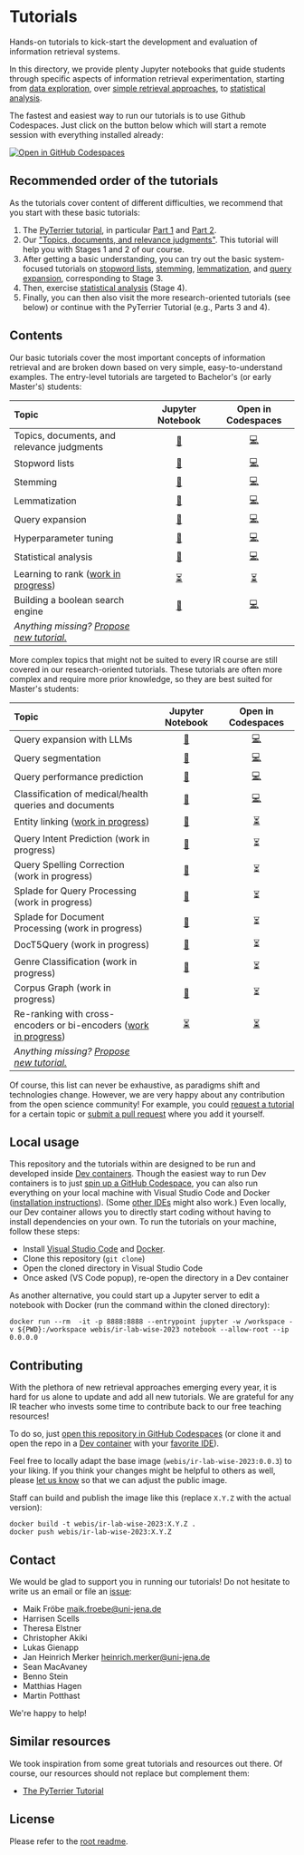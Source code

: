 # Tutorials

Hands-on tutorials to kick-start the development and evaluation of information retrieval systems.

In this directory, we provide plenty Jupyter notebooks that guide students through specific aspects of information retrieval experimentation, starting from [data exploration](tutorial-ir-datasets.ipynb), over [simple retrieval approaches](tutorial-query-expansion.ipynb), to [statistical analysis](tutorial-statistical-analysis.ipynb).

The fastest and easiest way to run our tutorials is to use Github Codespaces. Just click on the button below which will start a remote session with everything installed already:

[![Open in GitHub Codespaces](https://github.com/codespaces/badge.svg)](https://github.com/codespaces/new/tira-io/teaching-ir-with-shared-tasks?quickstart=1)

## Recommended order of the tutorials

As the tutorials cover content of different difficulties, we recommend that you start with these basic tutorials:

1. The [PyTerrier tutorial](https://github.com/terrier-org/ecir2021tutorial#contents), in particular [Part 1](https://github.com/terrier-org/ecir2021tutorial/blob/main/slides/part1.pdf) and [Part 2](https://github.com/terrier-org/ecir2021tutorial/blob/main/slides/part2.pdf).
2. Our ["Topics, documents, and relevance judgments"](tutorial-ir-datasets.ipynb). This tutorial will help you with Stages 1 and 2 of our course.
3. After getting a basic understanding, you can try out the basic system-focused tutorials on [stopword lists](tutorial-stopword-lists.ipynb), [stemming](tutorial-stemming.ipynb), [lemmatization](tutorial-lemmatization.ipynb), and [query expansion](tutorial-query-expansion.ipynb), corresponding to Stage 3.
4. Then, exercise [statistical analysis](tutorial-statistical-analysis.ipynb) (Stage 4).
5. Finally, you can then also visit the more research-oriented tutorials (see below) or continue with the PyTerrier Tutorial (e.g., Parts 3 and 4).

## Contents

Our basic tutorials cover the most important concepts of information retrieval and are broken down based on very simple, easy-to-understand examples. The entry-level tutorials are targeted to Bachelor's (or early Master's) students:

| Topic | Jupyter Notebook | Open in Codespaces |
|:--|:-:|:-:|
| Topics, documents, and relevance judgments | [🔗](tutorial-ir-datasets.ipynb) | [💻](https://github.com/codespaces/new/tira-io/teaching-ir-with-shared-tasks/tree/main/tutorials/tutorial-ir-datasets.ipynb?quickstart=1) |
| Stopword lists | [🔗](tutorial-stopword-lists.ipynb) | [💻](https://github.com/codespaces/new/tira-io/teaching-ir-with-shared-tasks/tree/main/tutorials/tutorial-stopword-lists.ipynb?quickstart=1) |
| Stemming | [🔗](tutorial-stemming.ipynb) | [💻](https://github.com/codespaces/new/tira-io/teaching-ir-with-shared-tasks/tree/main/tutorials/tutorial-stemming.ipynb?quickstart=1) |
| Lemmatization | [🔗](tutorial-lemmatization.ipynb) | [💻](https://github.com/codespaces/new/tira-io/teaching-ir-with-shared-tasks/tree/main/tutorials/tutorial-lemmatization.ipynb?quickstart=1) |
| Query expansion | [🔗](tutorial-query-expansion.ipynb) | [💻](https://github.com/codespaces/new/tira-io/teaching-ir-with-shared-tasks/tree/main/tutorials/tutorial-query-expansion.ipynb?quickstart=1) |
| Hyperparameter tuning | [🔗](tutorial-hyperparameter-tuning.ipynb) | [💻](https://github.com/codespaces/new/tira-io/teaching-ir-with-shared-tasks/tree/main/tutorials/tutorial-hyperparameter-tuning.ipynb?quickstart=1) |
| Statistical analysis | [🔗](tutorial-statistical-analysis.ipynb) | [💻](https://github.com/codespaces/new/tira-io/teaching-ir-with-shared-tasks/tree/main/tutorials/tutorial-statistical-analysis.ipynb?quickstart=1) |
| Learning to rank ([work in progress](https://github.com/tira-io/teaching-ir-with-shared-tasks/issues/2)) | [⏳](https://github.com/tira-io/teaching-ir-with-shared-tasks/issues/2) | [⏳](https://github.com/tira-io/teaching-ir-with-shared-tasks/issues/2) |
| Building a boolean search engine | [🔗](tutorial-boolean-retrieval.ipynb) | [💻](https://github.com/codespaces/new/tira-io/teaching-ir-with-shared-tasks/tree/main/tutorials/tutorial-boolean-retrieval.ipynb?quickstart=1) |
| _Anything missing? [Propose new tutorial.](https://github.com/tira-io/teaching-ir-with-shared-tasks/issues/new)_ | | |

More complex topics that might not be suited to every IR course are still covered in our research-oriented tutorials. These tutorials are often more complex and require more prior knowledge, so they are best suited for Master's students:

| Topic | Jupyter Notebook | Open in Codespaces |
|:--|:-:|:-:|
| Query expansion with LLMs | [🔗](tutorial-query-expansion-with-llms.ipynb) | [💻](https://github.com/codespaces/new/tira-io/teaching-ir-with-shared-tasks/tree/main/tutorials/tutorial-query-expansion-with-llms.ipynb?quickstart=1) |
| Query segmentation | [🔗](tutorial-query-segmentation.ipynb) | [💻](https://github.com/codespaces/new/tira-io/teaching-ir-with-shared-tasks/tree/main/tutorials/tutorial-query-segmentation.ipynb?quickstart=1) |
| Query performance prediction | [🔗](tutorial-query-performance-prediction.ipynb) | [💻](https://github.com/codespaces/new/tira-io/teaching-ir-with-shared-tasks/tree/main/tutorials/tutorial-query-performance-prediction.ipynb?quickstart=1) |
| Classification of medical/health queries and documents | [🔗](tutorial-medical-classification.ipynb) | [💻](https://github.com/codespaces/new/tira-io/teaching-ir-with-shared-tasks/tree/main/tutorials/tutorial-medical-classification.ipynb?quickstart=1) |
| Entity linking ([work in progress](https://github.com/tira-io/teaching-ir-with-shared-tasks/issues/4)) |  [🔗](tutorial-entity-linking-in-progress.ipynb) | [⏳](https://github.com/tira-io/teaching-ir-with-shared-tasks/issues/4) |
| Query Intent Prediction (work in progress)|  [🔗](tutorial-query-intent-prediction.ipynb) | ⏳ |
| Query Spelling Correction (work in progress)|  [🔗](tutorial-spelling-correction.ipynb) | ⏳ |
| Splade for Query Processing (work in progress)|  [🔗](tutorial-splade-query-processing.ipynb) | ⏳ |
| Splade for Document Processing (work in progress)|  [🔗](tutorial-splade-ranking.ipynb) | ⏳ |
| DocT5Query (work in progress)|  [🔗](tutorial-doc-t5-query.ipynb) | ⏳ |
| Genre Classification (work in progress)|  [🔗](tutorial-genre-classification.ipynb) | ⏳ |
| Corpus Graph (work in progress)|  [🔗](tutorial-corpus-graph.ipynb) | ⏳ |
| Re-ranking with cross-encoders or bi-encoders ([work in progress](https://github.com/tira-io/teaching-ir-with-shared-tasks/issues/3)) | [⏳](https://github.com/tira-io/teaching-ir-with-shared-tasks/issues/3) | [⏳](https://github.com/tira-io/teaching-ir-with-shared-tasks/issues/3) |
| _Anything missing? [Propose new tutorial.](https://github.com/tira-io/teaching-ir-with-shared-tasks/issues/new)_ | | |

Of course, this list can never be exhaustive, as paradigms shift and technologies change.
However, we are very happy about any contribution from the open science community!
For example, you could [request a tutorial](https://github.com/tira-io/teaching-ir-with-shared-tasks/issues/new) for a certain topic or [submit a pull request](https://github.com/tira-io/teaching-ir-with-shared-tasks/compare) where you add it yourself.

## Local usage

This repository and the tutorials within are designed to be run and developed inside [Dev containers](https://containers.dev/). Though the easiest way to run Dev containers is to just [spin up a GitHub Codespace](https://github.com/codespaces/new/tira-io/teaching-ir-with-shared-tasks?quickstart=1), you can also run everything on your local machine with Visual Studio Code and Docker ([installation instructions](https://code.visualstudio.com/docs/devcontainers/containers#_installation)). (Some [other IDEs](https://containers.dev/supporting) might also work.) Even locally, our Dev container allows you to directly start coding without having to install dependencies on your own. To run the tutorials on your machine, follow these steps:

- Install [Visual Studio Code](https://code.visualstudio.com/download) and [Docker](https://docker.com/get-started/).
- Clone this repository (`git clone`)
- Open the cloned directory in Visual Studio Code
- Once asked (VS Code popup), re-open the directory in a Dev container

As another alternative, you could start up a Jupyter server to edit a notebook with Docker (run the command within the cloned directory):

```shell
docker run --rm  -it -p 8888:8888 --entrypoint jupyter -w /workspace -v ${PWD}:/workspace webis/ir-lab-wise-2023 notebook --allow-root --ip 0.0.0.0
```

## Contributing

With the plethora of new retrieval approaches emerging every year, it is hard for us alone to update and add all new tutorials. We are grateful for any IR teacher who invests some time to contribute back to our free teaching resources!

To do so, just [open this repository in GitHub Codespaces](https://github.com/codespaces/new/tira-io/teaching-ir-with-shared-tasks?quickstart=1) (or clone it and open the repo in a [Dev container](https://containers.dev/) with your [favorite IDE](https://containers.dev/supporting)).

Feel free to locally adapt the base image (`webis/ir-lab-wise-2023:0.0.3`) to your liking. If you think your changes might be helpful to others as well, please [let us know](#contact) so that we can adjust the public image.

Staff can build and publish the image like this (replace `X.Y.Z` with the actual version):

```shell
docker build -t webis/ir-lab-wise-2023:X.Y.Z .
docker push webis/ir-lab-wise-2023:X.Y.Z
```

## Contact

We would be glad to support you in running our tutorials!
Do not hesitate to write us an email or file an [issue](https://github.com/tira-io/teaching-ir-with-shared-tasks/issues/new):

- Maik Fröbe [maik.froebe@uni-jena.de](mailto:maik.froebe@uni-jena.de)
- Harrisen Scells
- Theresa Elstner
- Christopher Akiki
- Lukas Gienapp
- Jan Heinrich Merker [heinrich.merker@uni-jena.de](mailto:heinrich.merker@uni-jena.de)
- Sean MacAvaney
- Benno Stein
- Matthias Hagen
- Martin Potthast

We're happy to help!

## Similar resources

We took inspiration from some great tutorials and resources out there. Of course, our resources should not replace but complement them:

- [The PyTerrier Tutorial](https://github.com/terrier-org/ecir2021tutorial)

## License

Please refer to the [root readme](../README.md).
